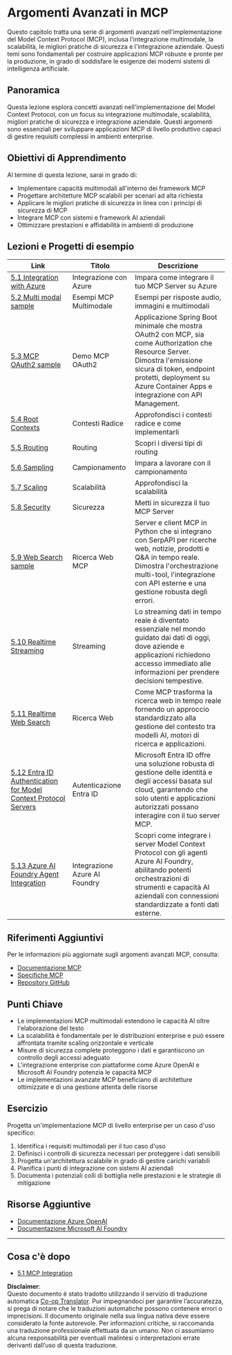 <!--
CO_OP_TRANSLATOR_METADATA:
{
  "original_hash": "1949cb32394aeb1bdec8870f309005a3",
  "translation_date": "2025-07-17T01:15:17+00:00",
  "source_file": "05-AdvancedTopics/README.md",
  "language_code": "it"
}
-->
# Argomenti Avanzati in MCP

Questo capitolo tratta una serie di argomenti avanzati nell'implementazione del Model Context Protocol (MCP), inclusa l'integrazione multimodale, la scalabilità, le migliori pratiche di sicurezza e l'integrazione aziendale. Questi temi sono fondamentali per costruire applicazioni MCP robuste e pronte per la produzione, in grado di soddisfare le esigenze dei moderni sistemi di intelligenza artificiale.

## Panoramica

Questa lezione esplora concetti avanzati nell'implementazione del Model Context Protocol, con un focus su integrazione multimodale, scalabilità, migliori pratiche di sicurezza e integrazione aziendale. Questi argomenti sono essenziali per sviluppare applicazioni MCP di livello produttivo capaci di gestire requisiti complessi in ambienti enterprise.

## Obiettivi di Apprendimento

Al termine di questa lezione, sarai in grado di:

- Implementare capacità multimodali all'interno dei framework MCP
- Progettare architetture MCP scalabili per scenari ad alta richiesta
- Applicare le migliori pratiche di sicurezza in linea con i principi di sicurezza di MCP
- Integrare MCP con sistemi e framework AI aziendali
- Ottimizzare prestazioni e affidabilità in ambienti di produzione

## Lezioni e Progetti di esempio

| Link | Titolo | Descrizione |
|------|--------|-------------|
| [5.1 Integration with Azure](./mcp-integration/README.md) | Integrazione con Azure | Impara come integrare il tuo MCP Server su Azure |
| [5.2 Multi modal sample](./mcp-multi-modality/README.md) | Esempi MCP Multimodale | Esempi per risposte audio, immagini e multimodali |
| [5.3 MCP OAuth2 sample](../../../05-AdvancedTopics/mcp-oauth2-demo) | Demo MCP OAuth2 | Applicazione Spring Boot minimale che mostra OAuth2 con MCP, sia come Authorization che Resource Server. Dimostra l'emissione sicura di token, endpoint protetti, deployment su Azure Container Apps e integrazione con API Management. |
| [5.4 Root Contexts](./mcp-root-contexts/README.md) | Contesti Radice | Approfondisci i contesti radice e come implementarli |
| [5.5 Routing](./mcp-routing/README.md) | Routing | Scopri i diversi tipi di routing |
| [5.6 Sampling](./mcp-sampling/README.md) | Campionamento | Impara a lavorare con il campionamento |
| [5.7 Scaling](./mcp-scaling/README.md) | Scalabilità | Approfondisci la scalabilità |
| [5.8 Security](./mcp-security/README.md) | Sicurezza | Metti in sicurezza il tuo MCP Server |
| [5.9 Web Search sample](./web-search-mcp/README.md) | Ricerca Web MCP | Server e client MCP in Python che si integrano con SerpAPI per ricerche web, notizie, prodotti e Q&A in tempo reale. Dimostra l'orchestrazione multi-tool, l'integrazione con API esterne e una gestione robusta degli errori. |
| [5.10 Realtime Streaming](./mcp-realtimestreaming/README.md) | Streaming | Lo streaming dati in tempo reale è diventato essenziale nel mondo guidato dai dati di oggi, dove aziende e applicazioni richiedono accesso immediato alle informazioni per prendere decisioni tempestive. |
| [5.11 Realtime Web Search](./mcp-realtimesearch/README.md) | Ricerca Web | Come MCP trasforma la ricerca web in tempo reale fornendo un approccio standardizzato alla gestione del contesto tra modelli AI, motori di ricerca e applicazioni. |
| [5.12  Entra ID Authentication for Model Context Protocol Servers](./mcp-security-entra/README.md) | Autenticazione Entra ID | Microsoft Entra ID offre una soluzione robusta di gestione delle identità e degli accessi basata sul cloud, garantendo che solo utenti e applicazioni autorizzati possano interagire con il tuo server MCP. |
| [5.13 Azure AI Foundry Agent Integration](./mcp-foundry-agent-integration/README.md) | Integrazione Azure AI Foundry | Scopri come integrare i server Model Context Protocol con gli agenti Azure AI Foundry, abilitando potenti orchestrazioni di strumenti e capacità AI aziendali con connessioni standardizzate a fonti dati esterne. |

## Riferimenti Aggiuntivi

Per le informazioni più aggiornate sugli argomenti avanzati MCP, consulta:
- [Documentazione MCP](https://modelcontextprotocol.io/)
- [Specifiche MCP](https://spec.modelcontextprotocol.io/)
- [Repository GitHub](https://github.com/modelcontextprotocol)

## Punti Chiave

- Le implementazioni MCP multimodali estendono le capacità AI oltre l'elaborazione del testo
- La scalabilità è fondamentale per le distribuzioni enterprise e può essere affrontata tramite scaling orizzontale e verticale
- Misure di sicurezza complete proteggono i dati e garantiscono un controllo degli accessi adeguato
- L'integrazione enterprise con piattaforme come Azure OpenAI e Microsoft AI Foundry potenzia le capacità MCP
- Le implementazioni avanzate MCP beneficiano di architetture ottimizzate e di una gestione attenta delle risorse

## Esercizio

Progetta un'implementazione MCP di livello enterprise per un caso d'uso specifico:

1. Identifica i requisiti multimodali per il tuo caso d'uso
2. Definisci i controlli di sicurezza necessari per proteggere i dati sensibili
3. Progetta un'architettura scalabile in grado di gestire carichi variabili
4. Pianifica i punti di integrazione con sistemi AI aziendali
5. Documenta i potenziali colli di bottiglia nelle prestazioni e le strategie di mitigazione

## Risorse Aggiuntive

- [Documentazione Azure OpenAI](https://learn.microsoft.com/en-us/azure/ai-services/openai/)
- [Documentazione Microsoft AI Foundry](https://learn.microsoft.com/en-us/ai-services/)

---

## Cosa c'è dopo

- [5.1 MCP Integration](./mcp-integration/README.md)

**Disclaimer**:  
Questo documento è stato tradotto utilizzando il servizio di traduzione automatica [Co-op Translator](https://github.com/Azure/co-op-translator). Pur impegnandoci per garantire l’accuratezza, si prega di notare che le traduzioni automatiche possono contenere errori o imprecisioni. Il documento originale nella sua lingua nativa deve essere considerato la fonte autorevole. Per informazioni critiche, si raccomanda una traduzione professionale effettuata da un umano. Non ci assumiamo alcuna responsabilità per eventuali malintesi o interpretazioni errate derivanti dall’uso di questa traduzione.